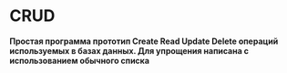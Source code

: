 # CRUD
__Простая программа прототип Create Read Update Delete операций используемых в базах данных. 
Для упрощения написана с использованием обычного списка__
